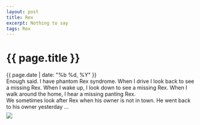 ```yaml
---
layout: post
title: Rex
excerpt: Nothing to say
tags: Rex
---
```



{{ page.title }}
================
<div class="pdate"> {{ page.date | date: "%b %d, %Y" }} </div>


<div class="row">

<div class="col-xs-12">
Enough said. I have phantom Rex syndrome. When I drive I look back to see a missing Rex. When I wake up, I look down to see
a missing Rex. When I walk around the home, I hear a missing panting Rex.
<br>
	We sometimes look after Rex when his owner is not in town. He went back to his owner yesterday ...
	
<div id="demo6" class="flex-images" style="padding-top:0.5em;">
<div class="item" data-w="1000" data-h="1250">
	<div class="img"><a href="{{ site.url }}/images/photos/rex/rex.jpg"><img src="{{ site.url }}/images/blank.gif" data-src="{{ site.url }}/images/photos/rex/rex.jpg"></a></div>
</div>
</div>


<script>
$('#demo6').flexImages({ rowHeight:900 , truncate: 0});
</script>



</div>

</div>

